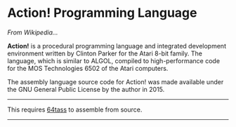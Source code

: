 # Action! Programming Language

*From Wikipedia...*

**Action!** is a procedural programming language and integrated development environment written by Clinton Parker for the Atari 8-bit family. The language, which is similar to ALGOL, compiled to high-performance code for the MOS Technologies 6502 of the Atari computers.

The assembly language source code for Action! was made available under the GNU General Public License by the author in 2015.

---

This requires [64tass](https://sourceforge.net/projects/tass64/) to assemble from source.

---
